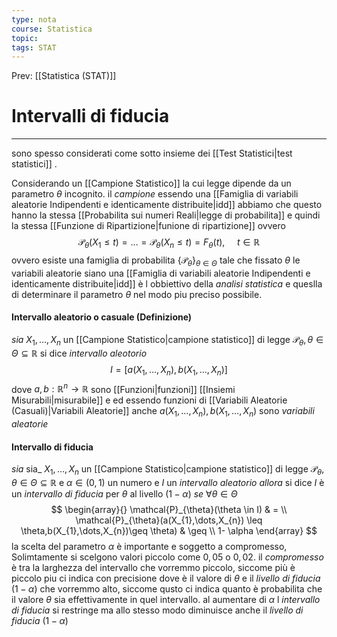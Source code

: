 ```yaml
---
type: nota
course: Statistica
topic: 
tags: STAT
---
```


Prev: [[Statistica (STAT)]]

# Intervalli di fiducia
---
sono spesso considerati come sotto insieme dei [[Test Statistici|test statistici]] .


Considerando un [[Campione Statistico]]  la cui legge dipende da un parametro $\theta$ incognito. il _campione_ essendo una [[Famiglia di variabili aleatorie Indipendenti e identicamente distribuite|idd]] abbiamo che questo hanno  la stessa [[Probabilita sui numeri Reali|legge di probabilita]] e quindi la stessa [[Funzione di Ripartizione|funione di ripartizione]] ovvero $$\mathcal{P}_{\theta}(X_{1}\leq t)= \dots=\mathcal{P}_{\theta}(X_{n}\leq t)= F_{\theta}(t), \ \ \ \ \ t \in  \mathbb{R}$$ovvero esiste una famiglia di probabilita $\{ \mathcal{P}_{\theta} \}_{\theta \in \Theta}$ tale che fissato $\theta$ le variabili aleatorie siano una [[Famiglia di variabili aleatorie Indipendenti e identicamente distribuite|idd]] 
è l obbiettivo della _analisi statistica_ e queslla di determinare il parametro $\theta$ nel modo piu preciso possibile.


#### Intervallo aleatorio o casuale (Definizione)
_sia_ $X_{1},\dots,X_{n}$ un [[Campione Statistico|campione statistico]] di legge $\mathcal{P}_{\theta}, \theta \in \Theta \subseteq \mathbb{R}$ si dice  _intervallo aleotorio_ $$I=[a( X_{1},\dots,X_{n}),b(X_{1},\dots,X_{n})]$$ dove $a,b: \mathbb{R}^{n} \rightarrow \mathbb{R}$ sono [[Funzioni|funzioni]] [[Insiemi Misurabili|misurabile]] e ed essendo funzioni di [[Variabili Aleatorie (Casuali)|Variabili Aleatorie]] anche $a( X_{1},\dots,X_{n}),b(X_{1},\dots,X_{n})$ sono _variabili aleatorie_

#### Intervallo di fiducia
_sia_ sia_ $X_{1},\dots,X_{n}$ un [[Campione Statistico|campione statistico]] di legge $\mathcal{P}_{\theta}, \theta \in \Theta \subseteq \mathbb{R}$ e $\alpha \in (0,1)$ un numero e $I$ un _intervallo aleatorio_ 
_allora_ si dice $I$ è un _intervallo di fiducia_ per $\theta$ al livello $(1-\alpha)$
_se_ $\forall  \theta \in  \Theta$ $$
\begin{array}{}
\mathcal{P}_{\theta}(\theta \in  I) & = \\
 \mathcal{P}_{\theta}(a(X_{1},\dots,X_{n}) \leq \theta,b(X_{1},\dots,X_{n})\geq \theta)  & \geq \\
 1- \alpha
\end{array}
$$
la scelta del parametro $\alpha$ è importante e soggetto a compromesso, Solimtamente si scelgono valori piccolo come $0,05$ o $0,02$.
il _compromesso_ è tra la larghezza del intervallo che vorremmo piccolo, siccome più è piccolo piu ci indica con precisione dove è il valore di $\theta$ e il _livello di fiducia_ ($1-\alpha$) che vorremmo alto, siccome qusto ci indica quanto è probabilita che il valore $\theta$ sia effettivamente in quel intervallo.
al aumentare di $\alpha$ l _intervallo di fiducia_ si restringe ma allo stesso modo diminuisce anche il _livello di fiducia_ $(1-\alpha)$ 




